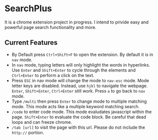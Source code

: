 # SearchPlus
It is a chrome extension project in progress. I intend to privide easy and powerful page search functionality and more.

## Current Features
* By Default press `Ctrl+Shift+F` to open the extension. By default it is in `nav` mode.
* In `nav` mode, typing letters will only highlight the words in hyperlinks. Use `Enter` and `Shift+Enter` to cycle through the elements and `Ctrl+Enter` to perform a click on the text.
* Press `ESC` in nav mode will change the mode to `nav-esc` mode. Mode letter keys are disabled. Instead, use `hjkl` to navigate the webpage. `Enter`, `Shift+Enter`, `Ctrl+Enter` still work. Press `a` to go back to `nav` mode.
* Type `/multi` then press `Enter` to change mode to multiple matching mode. This mode acts like a multiple keyword matching search.
* `/code` to enter code mode. This mode evaludates javascript within the page. `Shift+Enter` to evaluate the code block. Be careful that dead loops and can freeze chrome.
* `/tab [url]` to visit the page with this url. Please do not include the `http://` portion.

